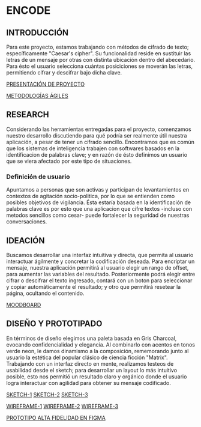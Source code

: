 # ENCODE

## INTRODUCCIÓN

Para este proyecto, estamos trabajando con métodos de cifrado de texto; específicamente "Caesar's cipher". Su funcionalidad reside en sustituir las letras de un mensaje por otras con distinta ubicación dentro del abecedario. Para ésto el usuario selecciona cuántas posiciciones se moverán las letras, permitiendo cifrar y descifrar bajo dicha clave.

[PRESENTACIÓN DE PROYECTO](https://www.scribd.com/document/468344682/Encode)

[METODOLOGÍAS ÁGILES](https://trello.com/b/FjYdhCXa)

## RESEARCH

Considerando las herramientas entregadas para el proyecto, comenzamos nuestro desarrollo discutiendo para qué podría ser realmente útil nuestra aplicación, a pesar de tener un cifrado sencillo. 
Encontramos que es común que los sistemas de inteligencia trabajen con softwares basados en la identificacion de palabras clave; y en razón de ésto definimos un usuario que se viera afectado por este tipo de situaciones.

### Definición de usuario
Apuntamos a personas que son activas y participan de levantamientos en contextos de agitación socio-politica, por lo que se entienden como posibles objetivos de vigilancia. Ésta estaría basada en la identificación de palabras clave es por esto que una aplicacion que cifre textos -incluso con metodos sencillos como cesar- puede fortalecer la seguridad de nuestras conversaciones.

## IDEACIÓN
Buscamos desarrollar una interfaz intuitiva y directa, que permita al usuario interactuar ágilmente y concretar la codificación deseada.
Para encriptar un mensaje, nuestra aplicación permitirá al usuario elegir un rango de offset, para aumentar las variables del resultado.
Posteriormente podrá elegir entre cifrar o descifrar el texto ingresado, contará con un boton para seleccionar y copiar automáticamente el resultado; y otro que permitirá resetear la página, ocultando el contenido.

[MOODBOARD](https://constanzavalenzuelaturina885222.invisionapp.com/freehand/cipher-l5kRUBPcJ)


## DISEÑO Y PROTOTIPADO
En términos de diseño elegimos una paleta basada en Gris Charcoal, evocando confidencialidad y elegancia. Al combinarlo con acentos en tonos verde neon, le damos dinamismo a la composición, rememorando junto al usuario la estética del popular clásico de ciencia ficción "Matrix".
Trabajando con un interfaz directo en mente, realizamos testeos de usabilidad desde el sketch; para desarrollar un layout lo más intuitivo posible, esto nos permitió un resultado claro y orgánico donde el usuario logra interactuar con agilidad para obtener su mensaje codificado.

[SKETCH-1](https://imgur.com/wMUZysX)
[SKETCH-2](https://imgur.com/GEzKqaI)
[SKETCH-3](https://imgur.com/DALcKf6)

[WIREFRAME-1](https://imgur.com/04I14Hh)
[WIREFRAME-2](https://imgur.com/zuOrGS0)
[WIREFRAME-3](https://imgur.com/SOrEXGA)

[PROTOTIPO ALTA FIDELIDAD EN FIGMA](https://www.figma.com/file/r8urN4YuxhjKDvFibl7WkO/Proyect-Encode?node-id=52%3A2)
